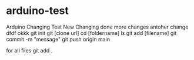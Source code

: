 # arduino-test

Arduino Changing Test
New Changing done
more changes
antoher change
dfdf
okkk
git init
git [clone url]
cd [foldername]
ls
git add [filename]
git commit -m "message"
git push origin main

for all files
git add .
